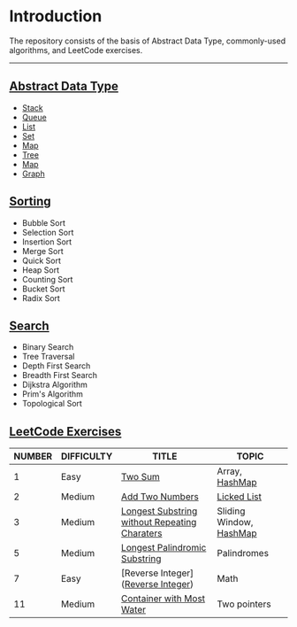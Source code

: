 # Introduction

The repository consists of the basis of Abstract Data Type, commonly-used algorithms, and LeetCode exercises.

---

## [Abstract Data Type](Abstract-Data-Type/)

-   [Stack](Abstract-Data-Type/Stack/)
-   [Queue](Abstract-Data-Type/Queue/)
-   [List](Abstract-Data-Type/List/)
-   [Set](Abstract-Data-Type/Set/)
-   [Map](Abstract-Data-Type/Map)
-   [Tree](Abstract-Data-Type/Tree)
-   [Map](Abstract-Data-Type/Map)
-   [Graph](Abstract-Data-Type/Graph/)

## [Sorting](Sorting/)

-   Bubble Sort
-   Selection Sort
-   Insertion Sort
-   Merge Sort
-   Quick Sort
-   Heap Sort
-   Counting Sort
-   Bucket Sort
-   Radix Sort

## [Search](Search/)

-   Binary Search
-   Tree Traversal
-   Depth First Search
-   Breadth First Search
-   Dijkstra Algorithm
-   Prim's Algorithm
-   Topological Sort

## [LeetCode Exercises](LeetCode-Exercises/)

| NUMBER | DIFFICULTY | TITLE                                                        | TOPIC                                                |
| ------ | ---------- | ------------------------------------------------------------ | ---------------------------------------------------- |
| 1      | Easy       | [Two Sum](LeetCode-Exercises/01-Two-Sum/)                    | Array, [HashMap](Abstract-Data-Type/Map/)            |
| 2      | Medium     | [Add Two Numbers](LeetCode-Exercises/02-Add-Two-Numbers/)    | [Licked List](Abstract-Data-Type/List/LinkedList.md) |
| 3      | Medium     | [Longest Substring without Repeating Charaters](LeetCode-Exercises/03-Longest-Substring-Without-Repeating-Char/) | Sliding Window, [HashMap](/Abstract-Data-Type/Map/)  |
| 5      | Medium     | [Longest Palindromic Substring](LeetCode-Exercises/05-Longest-Palindromic-Substring/) | Palindromes                                          |
| 7      | Easy       | [Reverse Integer]([Reverse Integer](LeetCode-Exercises/07-Reverse-Integer/)) | Math                                                 |
| 11     | Medium     | [Container with Most Water](LeetCode-Exercises/11-Container-with-Most-Water/) | Two pointers                                         |

